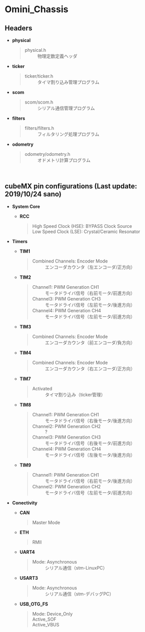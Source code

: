# Omini_Chassis
## Headers
* **physical**
  > <dl>
  >  <dt>physical.h</dt>
  >  <dd>物理定数定義ヘッダ</dd>
  > </dl>
  
* **ticker**
  > <dl>
  >  <dt>ticker/ticker.h</dt>
  >  <dd>タイマ割り込み管理プログラム</dd>
  > </dl>
  
* **scom**
  > <dl>
  >  <dt>scom/scom.h</dt>
  >  <dd>シリアル通信管理プログラム</dd>
  > </dl>
  
* **filters**
  > <dl>
  >  <dt>filters/filters.h</dt>
  >  <dd>フィルタリング処理プログラム</dd>
  > </dl>
  
* **odometry**
  > <dl>
  >  <dt>odometry/odometry.h</dt>
  >  <dd>オドメトリ計算プログラム</dd>
  > </dl>

<br>

## cubeMX pin configurations (Last update: 2019/10/24 sano)
* **System Core**
  * **RCC**
    > <dl>
    >  <dt>High Speed Clock (HSE): BYPASS Clock Source</dt>
    >  <dt>Low Speed Clock (LSE): Crystal/Ceramic Resonator</dt>
    > </dl>

* **Timers**
  * **TIM1**
    > <dl>
    >  <dt>Combined Channels: Encoder Mode</dt>
    >  <dd>エンコーダカウンタ（左エンコーダ/正方向）</dd>
    > </dl>
      
  * **TIM2**
    > <dl>
    >  <dt>Channel1: PWM Generation CH1</dt>
    >  <dd>モータドライバ信号（右前モータ/前進方向）</dd>
    >
    >  <dt>Channel3: PWM Generation CH3</dt>
    >  <dd>モータドライバ信号（左前モータ/後進方向）</dd>
    >
    >  <dt>Channel4: PWM Generation CH4</dt>
    >  <dd>モータドライバ信号（左前モータ/前進方向）</dd>
    > </dl>
    
  * **TIM3**
    > <dl>
    >  <dt>Combined Channels: Encoder Mode</dt>
    >  <dd>エンコーダカウンタ（前エンコーダ/負方向）</dd>
    > </dl>
    
  * **TIM4**
    > <dl>
    >  <dt>Combined Channels: Encoder Mode</dt>
    >  <dd>エンコーダカウンタ（右エンコーダ/正方向）</dd>
    > </dl>
      
  * **TIM7**
    > <dl>
    >  <dt>Activated</dt>
    >  <dd>タイマ割り込み（ticker管理）</dd>
    > </dl>
      
  * **TIM8**
    > <dl>
    >  <dt>Channel1: PWM Generation CH1</dt>
    >  <dd>モータドライバ信号（右後モータ/後進方向）</dd>
    >
    >  <dt>Channel2: PWM Generation CH2</dt>
    >  <dd>?</dd>
    >
    >  <dt>Channel3: PWM Generation CH3</dt>
    >  <dd>モータドライバ信号（右後モータ/前進方向）</dd>
    >
    >  <dt>Channel4: PWM Generation CH4</dt>
    >  <dd>モータドライバ信号（左後モータ/後進方向）</dd>
    > </dl>
      
  * **TIM9**
    > <dl>
    >  <dt>Channel1: PWM Generation CH1</dt>
    >  <dd>モータドライバ信号（右前モータ/後進方向）</dd>
    >
    >  <dt>Channel2: PWM Generation CH2</dt>
    >  <dd>モータドライバ信号（左前モータ/前進方向）</dd>

* **Conectivity**
  * **CAN**
    > <dl>
    >  <dt>Master Mode</dt>
    > </dl>
    
  * **ETH**
    > <dl>
    >  <dt>RMII</dt>
    > </dl>
    
  * **UART4**
    > <dl>
    >  <dt>Mode: Asynchronous</dt>
    >  <dd>シリアル通信（stm-LinuxPC）</dd>
    > </dl>
    
  * **USART3**
    > <dl>
    >  <dt>Mode: Asynchronous</dt>
    >  <dd>シリアル通信（stm-デバッグPC）</dd>
    > </dl>
    
  * **USB_OTG_FS**
    > <dl>
    >  <dt>Mode: Device_Only</dt>
    >  <dt>Active_SOF</dt>
    >  <dt>Active_VBUS</dt>
    > </dl>
